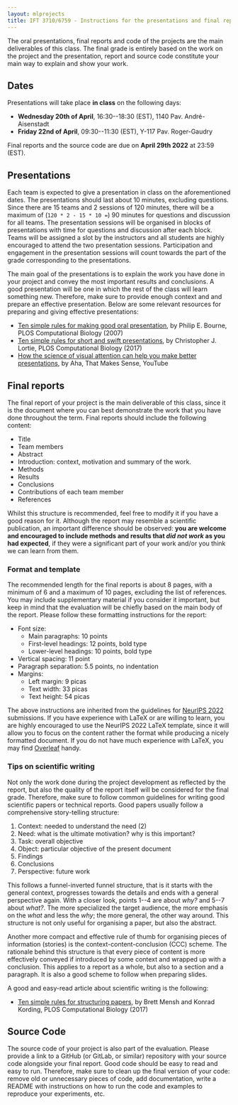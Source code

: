 ```yaml
---
layout: mlprojects
title: IFT 3710/6759 - Instructions for the presentations and final report
---
```


The oral presentations, final reports and code of the projects are the main deliverables of this class. The final grade is entirely based on the work on the project and the presentation, report and source code constitute your main way to explain and show your work.

## Dates

Presentations will take place **in class** on the following days:

* **Wednesday 20th of April**, 16:30--18:30 (EST), 1140 Pav. André-Aisenstadt
* **Friday 22nd of April**, 09:30--11:30 (EST), Y-117 Pav. Roger-Gaudry

Final reports and the source code are due on **April 29th 2022** at 23:59 (EST).

## Presentations

Each team is expected to give a presentation in class on the aforementioned dates. The presentations should last about 10 minutes, excluding questions. Since there are 15 teams and 2 sessions of 120 minutes, there will be a maximum of (`120 * 2 - 15 * 10 =`) 90 minutes for questions and discussion for all teams. The presentation sessions will be organised in blocks of presentations with time for questions and discussion after each block. Teams will be assigned a slot by the instructors and all students are highly encouraged to attend the two presentation sessions. Participation and engagement in the presentation sessions will count towards the part of the grade corresponding to the presentations.

The main goal of the presentations is to explain the work you have done in your project and convey the most important results and conclusions. A good presentation will be one in which the rest of the class will learn something new. Therefore, make sure to provide enough context and and prepare an effective presentation. Below are some relevant resources for preparing and giving effective presentations:

* [Ten simple rules for making good oral presentation](https://journals.plos.org/ploscompbiol/article/file?id=10.1371/journal.pcbi.0030077&type=printable), by Philip E. Bourne, PLOS Computational Biology (2007)
* [Ten simple rules for short and swift presentations](https://journals.plos.org/ploscompbiol/article/file?id=10.1371/journal.pcbi.1005373&type=printable), by Christopher J. Lortie, PLOS Computational Biology (2017)
* [How the science of visual attention can help you make better presentations](https://www.youtube.com/watch?v=gOnSTEFJmoU), by  Aha, That Makes Sense, YouTube

## Final reports

The final report of your project is the main deliverable of this class, since it is the document where you can best demonstrate the work that you have done throughout the term. Final reports should include the following content:

* Title
* Team members
* Abstract
* Introduction: context, motivation and summary of the work.
* Methods
* Results
* Conclusions
* Contributions of each team member
* References

Whilst this structure is recommended, feel free to modify it if you have a good reason for it. Although the report may resemble a scientific publication, an important difference should be observed: **you are welcome and encouraged to include methods and results that _did not work_ as you had expected**, if they were a significant part of your work and/or you think we can learn from them.

### Format and template

The recommended length for the final reports is about 8 pages, with a minimum of 6 and a maximum of 10 pages, excluding the list of references. You may include supplementary material if you consider it important, but keep in mind that the evaluation will be chiefly based on the main body of the report. Please follow these formatting instructions for the report:

* Font size:
    * Main paragraphs: 10 points
    * First-level headings: 12 points, bold type
    * Lower-level headings: 10 points, bold type
* Vertical spacing: 11 point
* Paragraph separation: 5.5 points, no indentation
* Margins:
    * Left margin: 9 picas
    * Text width: 33 picas
    * Text height: 54 picas

The above instructions are inherited from the guidelines for [NeurIPS 2022](https://neurips.cc/Conferences/2022/PaperInformation/StyleFiles) submissions. If you have experience with LaTeX or are willing to learn, you are highly encouraged to use the NeurIPS 2022 LaTeX template, since it will allow you to focus on the content rather the format while producing a nicely formatted document. If you do not have much experience with LaTeX, you may find [Overleaf](https://www.overleaf.com/) handy.

### Tips on scientific writing

Not only the work done during the project development as reflected by the report, but also the quality of the report itself will be considered for the final grade. Therefore, make sure to follow common guidelines for writing good scientific papers or technical reports. Good papers usually follow a comprehensive story-telling structure:

1. Context: needed to understand the need (2)
2. Need: what is the ultimate motivation? why is this important?
3. Task: overall objective
4. Object: particular objective of the present document
5. Findings
6. Conclusions
7. Perspective: future work

This follows a funnel-inverted funnel structure, that is it starts with the general context, progresses towards the details and ends with a general perspective again. With a closer look, points 1--4 are about _why?_ and 5--7 about _what?_. The more specialized the target audience, the more emphasis on the _what_ and less the _why_; the more general, the other way around. This structure is not only useful for organising a paper, but also the abstract.

Another more compact and effective rule of thumb for organising pieces of information (stories) is the context-content-conclusion (CCC) scheme. The rationale behind this structure is that every piece of content is more effectively conveyed if introduced by some context and wrapped up with a conclusion. This applies to a report as a whole, but also to a section and a paragraph. It is also a good scheme to follow when preparing slides.

A good and easy-read article about scientific writing is the following:

* [Ten simple rules for structuring papers](https://journals.plos.org/ploscompbiol/article/file?id=10.1371/journal.pcbi.1005619&type=printable), by Brett Mensh and Konrad Kording, PLOS Computational Biology (2017)

## Source Code

The source code of your project is also part of the evaluation. Please provide a link to a GitHub (or GitLab, or similar) repository with your source code alongside your final report. Good code should be easy to read and easy to run. Therefore, make sure to clean up the final version of your code: remove old or unnecessary pieces of code, add documentation, write a README with instructions on how to run the code and examples to reproduce your experiments, etc.
